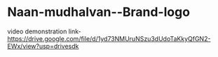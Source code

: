 # Naan-mudhalvan--Brand-logo

video demonstration link- https://drive.google.com/file/d/1yd73NMUruNSzu3dUdoTaKkyQfGN2-EWx/view?usp=drivesdk
